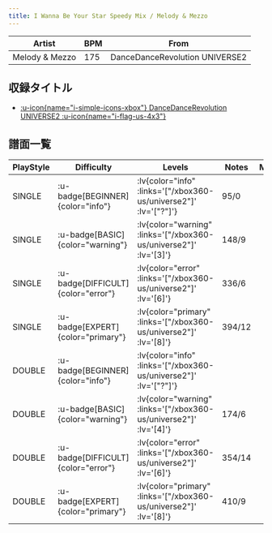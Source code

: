 ```yaml
---
title: I Wanna Be Your Star Speedy Mix / Melody & Mezzo
---
```


|Artist|BPM|From|
|------|---|----|
|Melody & Mezzo|175|DanceDanceRevolution UNIVERSE2|

## 収録タイトル

- [ :u-icon{name="i-simple-icons-xbox"} DanceDanceRevolution UNIVERSE2 :u-icon{name="i-flag-us-4x3"} ](/xbox360-us/universe2)

## 譜面一覧

|PlayStyle|Difficulty|Levels|Notes|Movie|
|---------|----------|------|-----|-----|
|SINGLE| :u-badge[BEGINNER]{color="info"} | :lv{color="info" :links='["/xbox360-us/universe2"]' :lv='["?"]'} |95/0||
|SINGLE| :u-badge[BASIC]{color="warning"} | :lv{color="warning" :links='["/xbox360-us/universe2"]' :lv='[3]'} |148/9||
|SINGLE| :u-badge[DIFFICULT]{color="error"} | :lv{color="error" :links='["/xbox360-us/universe2"]' :lv='[6]'} |336/6||
|SINGLE| :u-badge[EXPERT]{color="primary"} | :lv{color="primary" :links='["/xbox360-us/universe2"]' :lv='[8]'} |394/12||
|DOUBLE| :u-badge[BEGINNER]{color="info"} | :lv{color="info" :links='["/xbox360-us/universe2"]' :lv='["?"]'} |||
|DOUBLE| :u-badge[BASIC]{color="warning"} | :lv{color="warning" :links='["/xbox360-us/universe2"]' :lv='[4]'} |174/6||
|DOUBLE| :u-badge[DIFFICULT]{color="error"} | :lv{color="error" :links='["/xbox360-us/universe2"]' :lv='[6]'} |354/14||
|DOUBLE| :u-badge[EXPERT]{color="primary"} | :lv{color="primary" :links='["/xbox360-us/universe2"]' :lv='[8]'} |410/9||
